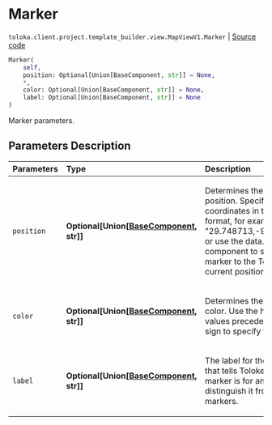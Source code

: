 # Marker
`toloka.client.project.template_builder.view.MapViewV1.Marker` | [Source code](https://github.com/Toloka/toloka-kit/blob/v1.1.2/src/client/project/template_builder/view.py#L446)

```python
Marker(
    self,
    position: Optional[Union[BaseComponent, str]] = None,
    *,
    color: Optional[Union[BaseComponent, str]] = None,
    label: Optional[Union[BaseComponent, str]] = None
)
```

Marker parameters.

## Parameters Description

| Parameters | Type | Description |
| :----------| :----| :-----------|
`position`|**Optional\[Union\[[BaseComponent](toloka.client.project.template_builder.base.BaseComponent.md), str\]\]**|<p>Determines the marker position. Specify the coordinates in the string format, for example, &quot;29.748713,-95.404287&quot;, or use the data.location component to set the marker to the Toloker&#x27;s current position.</p>
`color`|**Optional\[Union\[[BaseComponent](toloka.client.project.template_builder.base.BaseComponent.md), str\]\]**|<p>Determines the marker color. Use the hexadecimal values preceded by the # sign to specify the color.</p>
`label`|**Optional\[Union\[[BaseComponent](toloka.client.project.template_builder.base.BaseComponent.md), str\]\]**|<p>The label for the marker that tells Tolokers what this marker is for and helps distinguish it from other markers.</p>
